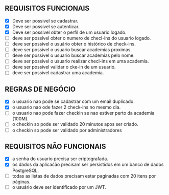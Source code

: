 ## REQUISITOS FUNCIONAIS 

- [X] Deve ser possivel se cadastrar. 
- [X] Deve ser possivel se autenticar.
- [X] Deve ser possivel obter o perfil de um usuario logado.
- [ ] deve ser possivel obter o numero de checl-ins do usuario logado.
- [ ] deve ser possivel o usuário obter o histórico de check-ins.
- [ ] deve ser possivel o usuario buscar academias proximas.
- [ ] deve ser possivel o usuario buscar academias pelo nome.
- [ ] deve ser possivel o usuario realizar checl-ins em uma academia.
- [ ] deve ser possivel validar o cke-in de um usuario.
- [ ] deve ser possivel cadastrar uma academia.

## REGRAS DE NEGÓCIO

- [X] o usuario nao pode se cadastrar com um email duplicado.
- [X] o usuario nao ode fazer 2 check-ins no mesmo dia.
- [ ] o usuario nao pode fazer checkin se nao estiver perto da academia (100M).
- [ ] o checkin so pode ser validado 20 minutos apos ser criado.
- [ ] o checkin so pode ser validado por administradores

## REQUISITOS NÃO FUNCIONAIS

- [X] a senha do usuario precisa ser criptografada.
- [X] os dados da aplicaćão precisam ser persistidos em um banco de dados PostgreSQL.
- [ ] todas as listas de dados precisam estar paginadas com 20 itens por páginas.
- [ ] o usuário deve ser identificado por um JWT.
